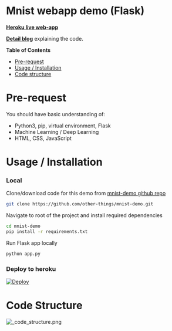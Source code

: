 # Mnist  webapp demo (Flask)

**[Heroku live web-app][heroku-app-url]**

**[Detail blog](https://other-things.github.io/flask-deployment/)** explaining the code.

**Table of Contents**
- [Pre-request][pre-request]
- [Usage / Installation][usage]
- [Code structure][code_structure]


# <a name="pre-request"></a>Pre-request

You should have basic understanding of:
- Python3, pip, virtual environment, Flask
- Machine Learning / Deep Learning
- HTML, CSS, JavaScript



# <a name="usage"></a>Usage / Installation

### Local

Clone/download code for this demo from [mnist-demo github repo][repo_url]

```bash
git clone https://github.com/other-things/mnist-demo.git
```

Navigate to root of the project and install required dependencies

```bash
cd mnist-demo
pip install -r requirements.txt
```

Run Flask app locally
```bash
python app.py
```

### Deploy to heroku

[![Deploy](https://www.herokucdn.com/deploy/button.png)](https://heroku.com/deploy?template=https://github.com/other-things/mnist-demo/tree/master)



# <a name="code_structure"></a>Code Structure

![_code_structure.png](https://other-things.github.io/images/code_structure.png)



[pre-request]: #pre-request
[usage]: #usage
[code_structure]: #code_structure
[ml-model]: #ml-model
[web-app]: #web-app
[integration]: #integration
[deployment]: #deployment
[train-mnist.py]: https://github.com/other-things/mnist-demo/blob/master/tensorflow_model/train-mnist.py
[predict.py]: https://github.com/other-things/mnist-demo/blob/master/tensorflow_model/predict.py
[index.html]: https://github.com/other-things/mnist-demo/blob/master/templates/index.html
[predict.html]: https://github.com/other-things/mnist-demo/blob/master/templates/predict.html
[heroku-app-url]: https://mnist-demo-app.herokuapp.com/
[repo_url]: https://github.com/other-things/mnist-demo
